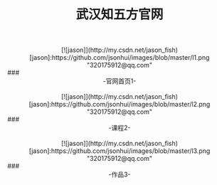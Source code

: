 # <div class="text" align=center background=#005430>武汉知五方官网</div><br>
</div>
<div align=center>
 [![jason]](http://my.csdn.net/jason_fish)  
[jason]:https://github.com/jsonhui/images/blob/master/l1.png "320175912@qq.com" 
</div>
###<div class="text" align=center>-官网首页1-</div><br>
<div align=center>
 [![jason]](http://my.csdn.net/jason_fish)  
[jason]:https://github.com/jsonhui/images/blob/master/l2.png "320175912@qq.com" 
</div>
###<div class="text" align=center>-课程2-</div><br>
<div align=center>
 [![jason]](http://my.csdn.net/jason_fish)  
[jason]:https://github.com/jsonhui/images/blob/master/l3.png "320175912@qq.com" 
</div>
###<div class="text" align=center>-作品3-</div><br>
<!--
##课程
![![首页图片](https://github.com/jsonhui/images/blob/master/l2.png)](http://www.baidu.com)<br>
##作品
![![首页图片](https://github.com/jsonhui/images/blob/master/l3.png)](http://www.baidu.com)<br>
![baidu](https://github.com/jsonhui/images/blob/master/l3.png "百度logo")
<br>
 [![baidu]](http://my.csdn.net/jason_fish)  
[baidu]:https://github.com/jsonhui/images/blob/master/l3.png "320175912@qq.com" 
-->
